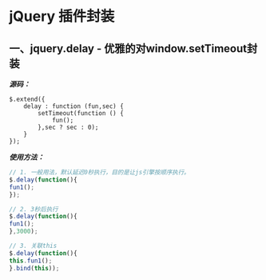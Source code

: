 # jQuery 插件封装

## 一、jquery.delay - 优雅的对window.setTimeout封装

***源码：***
```
$.extend({
    delay : function (fun,sec) {
        setTimeout(function () {
            fun();
        },sec ? sec : 0);
    }
});
```

***使用方法：***

```js
// 1. 一般用法，默认延迟0秒执行，目的是让js引擎按顺序执行。
$.delay(function(){
fun1();
});

// 2. 3秒后执行
$.delay(function(){
fun1();
},3000);

// 3. 关联this
$.delay(function(){
this.fun1();
}.bind(this));
```